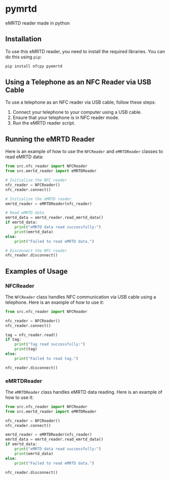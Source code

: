 # pymrtd
eMRTD reader made in python

## Installation

To use this eMRTD reader, you need to install the required libraries. You can do this using `pip`:

```sh
pip install nfcpy pyemrtd
```

## Using a Telephone as an NFC Reader via USB Cable

To use a telephone as an NFC reader via USB cable, follow these steps:

1. Connect your telephone to your computer using a USB cable.
2. Ensure that your telephone is in NFC reader mode.
3. Run the eMRTD reader script.

## Running the eMRTD Reader

Here is an example of how to use the `NFCReader` and `eMRTDReader` classes to read eMRTD data:

```python
from src.nfc_reader import NFCReader
from src.emrtd_reader import eMRTDReader

# Initialize the NFC reader
nfc_reader = NFCReader()
nfc_reader.connect()

# Initialize the eMRTD reader
emrtd_reader = eMRTDReader(nfc_reader)

# Read eMRTD data
emrtd_data = emrtd_reader.read_emrtd_data()
if emrtd_data:
    print("eMRTD data read successfully:")
    print(emrtd_data)
else:
    print("Failed to read eMRTD data.")

# Disconnect the NFC reader
nfc_reader.disconnect()
```

## Examples of Usage

### NFCReader

The `NFCReader` class handles NFC communication via USB cable using a telephone. Here is an example of how to use it:

```python
from src.nfc_reader import NFCReader

nfc_reader = NFCReader()
nfc_reader.connect()

tag = nfc_reader.read()
if tag:
    print("Tag read successfully:")
    print(tag)
else:
    print("Failed to read tag.")

nfc_reader.disconnect()
```

### eMRTDReader

The `eMRTDReader` class handles eMRTD data reading. Here is an example of how to use it:

```python
from src.nfc_reader import NFCReader
from src.emrtd_reader import eMRTDReader

nfc_reader = NFCReader()
nfc_reader.connect()

emrtd_reader = eMRTDReader(nfc_reader)
emrtd_data = emrtd_reader.read_emrtd_data()
if emrtd_data:
    print("eMRTD data read successfully:")
    print(emrtd_data)
else:
    print("Failed to read eMRTD data.")

nfc_reader.disconnect()
```
